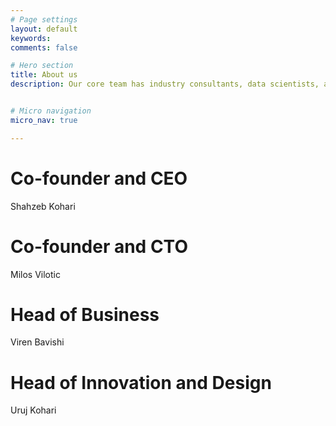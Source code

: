 ```yaml
---
# Page settings
layout: default
keywords:
comments: false

# Hero section
title: About us
description: Our core team has industry consultants, data scientists, and user experience experts. With over a decade of parallel experience.


# Micro navigation
micro_nav: true

---
```


# Co-founder and CEO
Shahzeb Kohari


# Co-founder and CTO
Milos Vilotic

# Head of Business
Viren Bavishi

# Head of Innovation and Design
Uruj Kohari
